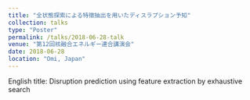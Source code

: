 ```yaml
---
title: "全状態探索による特徴抽出を用いたディスラプション予知"
collection: talks
type: "Poster"
permalink: /talks/2018-06-28-talk
venue: "第12回核融合エネルギー連合講演会"
date: 2018-06-28
location: "Omi, Japan"
---
```


English title: Disruption prediction using feature extraction by exhaustive search
